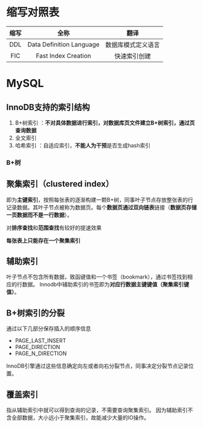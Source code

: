# 缩写对照表
|缩写|全称|翻译|
|:--:|:--:|:--:|
|DDL|Data Definition Language|数据库模式定义语言|
|FIC|Fast Index Creation|快速索引创建|
# MySQL
## InnoDB支持的索引结构
1. B+树索引 ：**不对具体数据进行索引，对数据库页文件建立B+树索引，通过页查询数据**
2. 全文索引
3. 哈希索引 ：自适应索引，**不能人为干预**是否生成hash索引

### B+树

## 聚集索引（clustered index）

即为**主键索引**，按照每张表的逐渐构建一颗B+树，同事叶子节点存放整张表的行记录数据。其叶子节点被称为数据页。每个**数据页通过双向链表**链接（**数据页存储一页数据而不是一行数据**）。

对**排序查找**和**范围查找**有较好的提速效果

**每张表上只能存在一个聚集索引**

## 辅助索引

叶子节点不包含所有数据，致函键值和一个书签（bookmark），通过书签找到相应的行数据。
Innodb中辅助索引的书签即为**对应行数据主键键值（聚集索引键值）**。

## B+树索引的分裂

通过以下几部分保存插入的顺序信息

>
* PAGE_LAST_INSERT
* PAGE_DIRECTION
* PAGE_N_DIRECTION

InnoDB引擎通过这些信息确定向左或者向右分裂节点，同事决定分裂节点记录位置。


## 覆盖索引

指从辅助索引中就可以得到查询的记录，不需要查询聚集索引。
因为辅助索引不含全部数据，大小远小于聚集索引，故能减少大量的IO操作。

